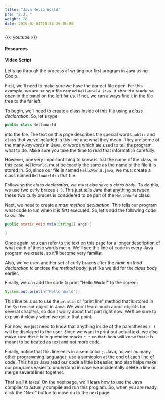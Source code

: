```yaml
---
title: "Java Hello World"
pre: "2.J. "
weight: 20
date: 2019-02-04T10:53:26-05:00
---
```


{{< youtube  >}}

#### Resources

#### Video Script

Let's go through the process of writing our first program in Java using Codio.

First, we'll need to make sure we have the correct file open. For this example, we are using a file named `HelloWorld.java`. It should already be open in the panel on the left for us. If not, we can always find it in the file tree to the far left.

To begin, we'll need to create a class inside of this file using a _class declaration_. So, let's type

```java
public class HelloWorld
```

into the file. The text on this page describes the special words `public` and `class` that we've included in this line and what they mean. They are some of the many _keywords_ in Java, or words which are used to tell the program what to do. Make sure you take the time to read that information carefully.

However, one very important thing to know is that the name of the class, in this case `HelloWorld`, must be exactly the same as the name of the file it is stored in. So, since our file is named `HelloWorld.java`, we must create a class named `HelloWorld` in that file.

Following the _class declaration_, we must also have a _class body_. To do this, we use two curly braces `{ }`. This just tells Java that anything between these two curly braces is considered to be part of the `HelloWorld` class.

Next, we need to create a _main method declaration_. This tells our program what code to run when it is first executed. So, let's add the following code to our file

```java
public static void main(String[] args){

}
```

Once again, you can refer to the text on this page for a longer description of what each of these words mean. We'll see this line of code in every Java program we create, so it'll become very familiar.

Also, we've used another set of curly braces after the _main method declaration_ to enclose the _method body_, just like we did for the _class body_ earlier.

Finally, we can add the code to print "Hello World!" to the screen:

```java
System.out.println("Hello World");
```

This line tells us to use the `println` or "print line" method that is stored in the `System.out` object in Java. We won't learn much about objects for several chapters, so don't worry about that part right now. We'll be sure to explain it clearly when we get to that point.

For now, we just need to know that anything inside of the parentheses `( )` will be displayed to the user. Since we want to print out actual text, we also make sure that it is in quotation marks `" "` so that Java will know that it is meant to be treated as text and not more code.

Finally, notice that this line ends in a semicolon `;`. Java, as well as many other programming languages, use a semicolon at the end of each line of code. This helps Java read our code a little bit easier, and also helps make our programs easier to understand in case we accidentally delete a line or merge several lines together.

That's all it takes! On the next page, we'll learn how to use the Java compiler to actually compile and run this program. So, when you are ready, click the "Next" button to move on to the next page.
